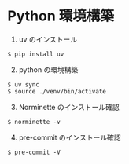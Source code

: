 # Python 環境構築

1. uv のインストール

```
$ pip install uv
```

2. python の環境構築

```
$ uv sync
$ source ./venv/bin/activate
```

3. Norminette のインストール確認

```
$ norminette -v
```

4. pre-commit のインストール確認

```
$ pre-commit -V
```

